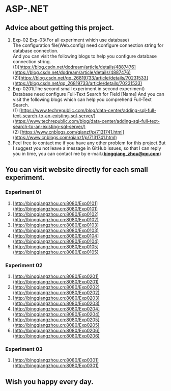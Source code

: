 # ASP-.NET
## Advice about getting this project.
1. Exp-02 Exp-03(For all experiment which use database)  
   The configuration file(Web.config) need configure connection string for database connection.   
   And you can visit the following blogs to help you configure database connection string.   
   (1)[https://blog.csdn.net/dodream/article/details/4887476](https://blog.csdn.net/dodream/article/details/4887476)   
   (2)[https://blog.csdn.net/qq_26819733/article/details/70231533](https://blog.csdn.net/qq_26819733/article/details/70231533)
2. Exp-0201(The second small experiment in second experiment) 
Database need configure Full-Text Search for Field [Name]
And you can visit the following blogs which can help you comprehend Full-Text Search.  
(1) [https://www.techrepublic.com/blog/data-center/adding-sql-full-text-search-to-an-existing-sql-server/](https://www.techrepublic.com/blog/data-center/adding-sql-full-text-search-to-an-existing-sql-server/)     
(2) [https://www.cnblogs.com/qianzf/p/7131741.html](https://www.cnblogs.com/qianzf/p/7131741.html)
3. Feel free to contact me if you have any other problem for this project.But I suggest you not leave a message in GitHub issues, so that I can reply you in time, you can contact me by e-mail.(**bingqiang_zhou@qq.com**) 
   

## You can visit website directly for each small experiment.

### Experiment 01
1. [http://bingqiangzhou.cn:8080/Exp0101](http://bingqiangzhou.cn:8080/Exp0101)
2. [http://bingqiangzhou.cn:8080/Exp0102](http://bingqiangzhou.cn:8080/Exp0102) 
3. [http://bingqiangzhou.cn:8080/Exp0103](http://bingqiangzhou.cn:8080/Exp0103)
4. [http://bingqiangzhou.cn:8080/Exp0104](http://bingqiangzhou.cn:8080/Exp0104)
5. [http://bingqiangzhou.cn:8080/Exp0105](http://bingqiangzhou.cn:8080/Exp0105) 
### Experiment 02
1. [http://bingqiangzhou.cn:8080/Exp0201](http://bingqiangzhou.cn:8080/Exp0201)
2. [http://bingqiangzhou.cn:8080/Exp0202](http://bingqiangzhou.cn:8080/Exp0202)
3. [http://bingqiangzhou.cn:8080/Exp0203](http://bingqiangzhou.cn:8080/Exp0203)
4. [http://bingqiangzhou.cn:8080/Exp0204](http://bingqiangzhou.cn:8080/Exp0204)
5. [http://bingqiangzhou.cn:8080/Exp0205](http://bingqiangzhou.cn:8080/Exp0205)
6. [http://bingqiangzhou.cn:8080/Exp0206](http://bingqiangzhou.cn:8080/Exp0206)
### Experiment 03
1. [http://bingqiangzhou.cn:8080/Exp0301](http://bingqiangzhou.cn:8080/Exp0301)
  
## Wish you happy every day. 